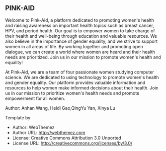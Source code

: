 ## PINK-AID ##
Welcome to Pink-Aid, a platform dedicated to promoting women's health and raising awareness on important health topics such as breast cancer, HPV, and period health. Our goal is to empower women to take charge of their health and well-being through education and valuable resources. We also believe in the importance of gender equality, and we strive to support women in all areas of life. By working together and promoting open dialogue, we can create a world where women are heard and their health needs are prioritized. Join us in our mission to promote women's health and equality!

At Pink-Aid, we are a team of four passionate women studying computer science. We are dedicated to using technology to promote women's health and gender equality. Our platform provides valuable information and resources to help women make informed decisions about their health. Join us in our mission to prioritize women's health needs and promote empowerment for all women.

Author: Anhan Wang, Heidi Gao,QingYu Yan, Xinya Lu


Template by 
-  Author: WebThemez
-  Author URL: http://webthemez.com
-  License: Creative Commons Attribution 3.0 Unported
-  License URL: http://creativecommons.org/licenses/by/3.0/
